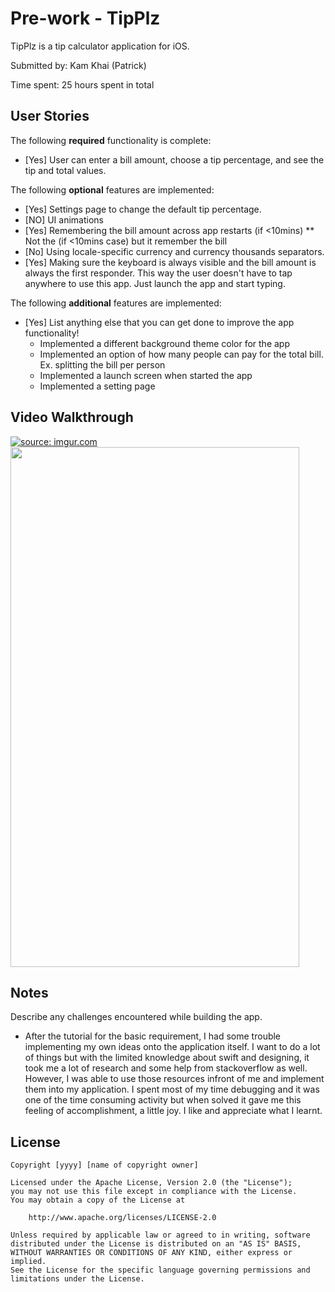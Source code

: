 # Pre-work - TipPlz

TipPlz is a tip calculator application for iOS.

Submitted by: Kam Khai (Patrick) 

Time spent: 25 hours spent in total

## User Stories

The following **required** functionality is complete:

* [Yes] User can enter a bill amount, choose a tip percentage, and see the tip and total values.

The following **optional** features are implemented:
* [Yes] Settings page to change the default tip percentage.
* [NO] UI animations
* [Yes] Remembering the bill amount across app restarts (if <10mins) ** Not the (if <10mins case) but it remember the bill
* [No] Using locale-specific currency and currency thousands separators.
* [Yes] Making sure the keyboard is always visible and the bill amount is always the first responder. This way the user doesn't have to tap anywhere to use this app. Just launch the app and start typing.

The following **additional** features are implemented:

- [Yes] List anything else that you can get done to improve the app functionality!
  - Implemented a different background theme color for the app
  - Implemented an option of how many people can pay for the total bill. Ex. splitting the bill per person 
  - Implemented a launch screen when started the app 
  - Implemented a setting page

## Video Walkthrough 
<a href="https://imgur.com/XPSkDXt"><img src="https://i.imgur.com/XPSkDXt.gif" title="source: imgur.com" /></a>
<img src="https://i.imgur.com/KZzJEh2.gif" title ='Required steps' width=462 height=832 alt="" />

## Notes

Describe any challenges encountered while building the app.
  - After the tutorial for the basic requirement, I had some trouble implementing my own ideas onto the application itself. I want to do a lot of things but with the limited knowledge about swift and designing, it took me a lot of research and some help from stackoverflow as well. However, I was able to use those resources infront of me and implement them into my application. I spent most of my time debugging and it was one of the time consuming activity but when solved it gave me this feeling of accomplishment, a little joy. I like and appreciate what I learnt. 

## License

    Copyright [yyyy] [name of copyright owner]

    Licensed under the Apache License, Version 2.0 (the "License");
    you may not use this file except in compliance with the License.
    You may obtain a copy of the License at

        http://www.apache.org/licenses/LICENSE-2.0

    Unless required by applicable law or agreed to in writing, software
    distributed under the License is distributed on an "AS IS" BASIS,
    WITHOUT WARRANTIES OR CONDITIONS OF ANY KIND, either express or implied.
    See the License for the specific language governing permissions and
    limitations under the License.
